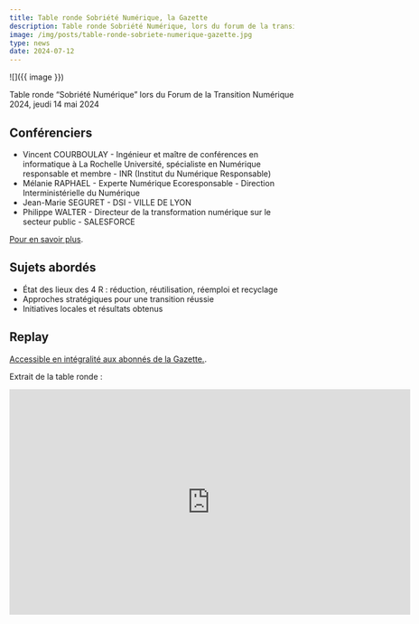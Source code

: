 ```yaml
---
title: Table ronde Sobriété Numérique, la Gazette
description: Table ronde Sobriété Numérique, lors du forum de la transition numérique 2024 organisé par la Gazette en partenariat avec la DINUM
image: /img/posts/table-ronde-sobriete-numerique-gazette.jpg
type: news
date: 2024-07-12
---
```


![]({{ image }})

Table ronde “Sobriété Numérique” lors du Forum de la Transition Numérique 2024, jeudi 14 mai 2024


## Conférenciers

* Vincent COURBOULAY - Ingénieur et maître de conférences en informatique à La Rochelle Université, spécialiste en Numérique responsable et membre - INR (Institut du Numérique Responsable)
* Mélanie RAPHAEL - Experte Numérique Ecoresponsable - Direction Interministérielle du Numérique
* Jean-Marie SEGURET - DSI - VILLE DE LYON
* Philippe WALTER - Directeur de la transformation numérique sur le secteur public - SALESFORCE

[Pour en savoir plus](https://forum-transition-numerique.eventmaker.io/fr/programme).

## Sujets abordés

* État des lieux des 4 R : réduction, réutilisation, réemploi et recyclage
* Approches stratégiques pour une transition réussie
* Initiatives locales et résultats obtenus

## Replay 

[Accessible en intégralité aux abonnés de la Gazette.](https://forum-transition-numerique.eventmaker.io/fr).

Extrait de la table ronde : 

<iframe src="https://www.linkedin.com/embed/feed/update/urn:li:ugcPost:7216867854837522433?compact=1" height="399" width="710" frameborder="0" allowfullscreen="" title="Post intégré"></iframe>